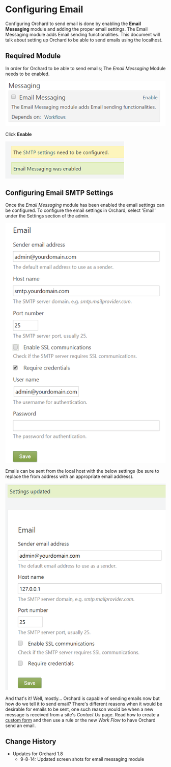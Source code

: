 Configuring Email
=================
Configuring Orchard to send email is done by enabling the **Email Messaging** module and adding the proper email settings. The Email Messaging module adds Email sending functionalities. This document will talk about setting up Orchard to be able to send emails using the localhost.

## Required Module ##

In order for Orchard to be able to send emails; The *Email Messaging* Module needs to be enabled.

![Orchard CMS Messaging modules](../Upload/Messaging/Messaging-Modules.PNG)

Click **Enable**

![Orchard CMS Messaging modules enabled](../Upload/Messaging/Messaging-Enabled.PNG)

## Configuring Email SMTP Settings ##

Once the *Email Messaging* module has been enabled the email settings can be configured.  To configure the email settings in Orchard, select 'Email' under the Settings section of the admin.

![Orchard CMS Email Settings Navigation](../Upload/Messaging/Email-Settings.PNG)

Emails can be sent from the local host with the below settings (be sure to replace the from address with an appropriate email address).

![Orchard CMS Messaging modules](../Upload/Messaging/Email-Settings-Updated.PNG)

And that's it!  Well, mostly...  Orchard is capable of sending emails now but how do we tell it to send email?  There's different reasons when it would be desirable for emails to be sent, one such reason would be when a new message is received from a site's *Contact Us* page.  Read how to create a [custom form](Creating-Custom-Forms "Custom Forms Module") and then use a rule or the new *Work Flow* to have Orchard send an email.


Change History
--------------

* Updates for Orchard 1.8
    * 9-8-14: Updated screen shots for email messaging module